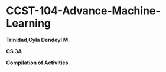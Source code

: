 # CCST-104-Advance-Machine-Learning

**Trinidad,Cyla Dendeyl M.**

**CS 3A**

**Compilation of Activities**
